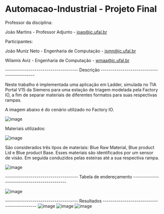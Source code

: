 # Automacao-Industrial - Projeto Final
Professor da disciplina:

João Martins - Professor Adjunto - joao@ic.ufal.br

Participantes:

João Muniz Neto - Engenharia de Computação - jsmn@ic.ufal.br

Wilamis Aviz - Engenharia de Computação - wmaa@ic.ufal.br

------------------------------------- Descrição --------------------------------------------

Neste trabalho é implementada uma aplicação em Ladder, simulada no TIA Portal V15 da Siemens para uma estação de triagem modelada pela Factory IO, a fim de separar materiais de diferentes formatos para suas respectivas rampas.

A imagem abaixo é do cenário utilizado no Factory IO.

![image](https://user-images.githubusercontent.com/43187591/206876535-00e4c7f2-68a0-4520-8c94-0fb4dc4e9471.png)

Materiais utilizados:

![image](https://user-images.githubusercontent.com/43187591/206876545-ceaf1d76-e52d-428d-a26f-62b31b4734a9.png)

São considerados três tipos de materiais: Blue Raw Material, Blue product Lid e Blue product Base. Esses materiais são identificados por um sensor de visão. Em seguida conduzidos pelas esteiras até a sua respectiva rampa.

![image](https://user-images.githubusercontent.com/43187591/206876555-b04d49b7-d137-45bf-b42f-ea7ba0953ba6.png)

------------------------------------- Tabela de endereçamento --------------------------------------------

![image](https://user-images.githubusercontent.com/43187591/206876609-ab314786-14ec-48d0-84af-2d60caab4122.png)

------------------------------------- Resultados --------------------------------------------
![image](https://user-images.githubusercontent.com/43187591/206876615-1be06ce6-52b2-48c1-8e95-886c8fef3fb0.png)
![image](https://user-images.githubusercontent.com/43187591/206876620-eb75e435-5062-4b1f-b896-56ec606e4fee.png)
![image](https://user-images.githubusercontent.com/43187591/206876623-32f26924-b23d-448b-ba56-4d8205fe5495.png)





